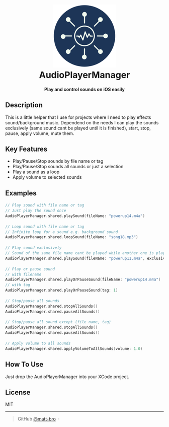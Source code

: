 <h1 align="center">
  <br>
  <img src="https://raw.githubusercontent.com/matt-bro/AudioPlayerManager/master/icon.png" alt="Icon" width="200">
  <br>
  AudioPlayerManager
  <br>
</h1>

<h4 align="center">Play and control sounds on iOS easily</h4>


## Description

This is a little helper that I use for projects where I need to play effects sound/background music. 
Dependend on the needs I can play the sounds exclusively (same sound cant be played until it is finished), start, stop, pause, apply volume, mute them.

## Key Features

* Play/Pause/Stop sounds by file name or tag
* Play/Pause/Stop sounds all sounds or just a selection
* Play a sound as a loop
* Apply volume to selected sounds

## Examples

```swift
// Play sound with file name or tag
// Just play the sound once
AudioPlayerManager.shared.playSound(fileName: "powerup14.m4a")

// Loop sound with file name or tag
// Infinite loop for a sound e.g. background sound
AudioPlayerManager.shared.loopSound(fileName: "song18.mp3")

// Play sound exclusively
// Sound of the same file name cant be played while another one is playing
AudioPlayerManager.shared.playSound(fileName: "powerup11.m4a", exclusively: true)

// Play or pause sound
// with filename
AudioPlayerManager.shared.playOrPauseSound(fileName: "powerup14.m4a")
// with tag
AudioPlayerManager.shared.playOrPauseSound(tag: 1)

// Stop/pause all sounds
AudioPlayerManager.shared.stopAllSounds()
AudioPlayerManager.shared.pauseAllSounds()

// Stop/pause all sound except (file name, tag)
AudioPlayerManager.shared.stopAllSounds()
AudioPlayerManager.shared.pauseAllSounds()

// Apply volume to all sounds
AudioPlayerManager.shared.applyVolumeToAllSounds(volume: 1.0)
```

## How To Use

Just drop the AudioPlayerManager into your XCode project.


## License

MIT

---

> GitHub [@matt-bro](https://github.com/matt-bro) &nbsp;&middot;&nbsp;
